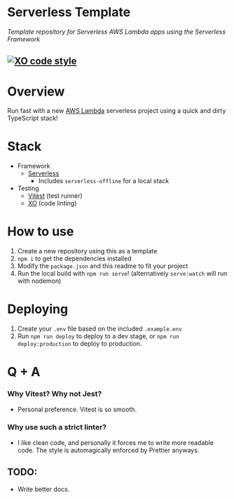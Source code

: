 # Serverless Template
_Template repository for Serverless AWS Lambda apps using the Serverless Framework_

[![XO code style](https://img.shields.io/badge/code_style-XO-5ed9c7.svg)](https://github.com/xojs/xo)
---

# Overview
Run fast with a new [AWS Lambda](https://aws.amazon.com/lambda/) serverless project using a quick and dirty TypeScript stack!

# Stack
- Framework
  - [Serverless](https://aws.amazon.com/lambda/)
    - Includes `serverless-offline` for a local stack
- Testing
  - [Vitest](https://vitest.dev) (test runner)
  - [XO](https://github.com/xojs/xo) (code linting) 

# How to use
1) Create a new repository using this as a template
2) `npm i` to get the dependencies installed
3) Modify the `package.json` and this readme to fit your project
4) Run the local build with `npm run serve`! (alternatively `serve:watch` will run with nodemon)

# Deploying
1) Create your `.env` file based on the included `.example.env`
2) Run `npm run deploy` to deploy to a dev stage, or `npm run deploy:production` to deploy to production.

# Q + A
### Why Vitest? Why not Jest?
- Personal preference. Vitest is so smooth.

### Why use such a strict linter?
- I like clean code, and personally it forces me to write more readable code. The style is automagically enforced by Prettier anyways.

## TODO:
- Write better docs.
